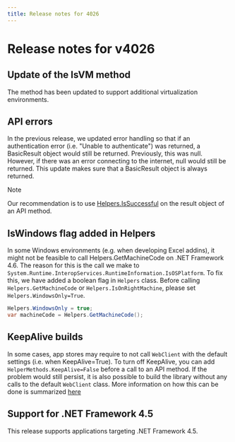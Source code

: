 ```yaml
---
title: Release notes for 4026
---
```


# Release notes for v4026

## Update of the IsVM method
The method has been updated to support additional virtualization environments.

## API errors

In the previous release, we updated error handling so that if an authentication error (i.e. "Unable to authenticate") was returned, a BasicResult object would still be returned. Previously, this was null. However, if there was an error connecting to the internet, null would still be returned. This update makes sure that a BasicResult object is always returned.

> [!NOTE]
> Our recommendation is to use [Helpers.IsSuccessful](https://help.cryptolens.io/api/dotnet/api/SKM.V3.Methods.Helpers.html#SKM_V3_Methods_Helpers_IsSuccessful_SKM_V3_Models_BasicResult_) on the result object of an API method.

## IsWindows flag added in Helpers
In some Windows environments (e.g. when developing Excel addins), it might not be feasible to call Helpers.GetMachineCode on .NET Framework 4.6. The reason for this is the call we make to `System.Runtime.InteropServices.RuntimeInformation.IsOSPlatform`. To fix this, we have added a boolean flag in `Helpers` class. Before calling `Helpers.GetMachineCode` or `Helpers.IsOnRightMachine`, please set `Helpers.WindowsOnly=True`.

```cs
Helpers.WindowsOnly = true;
var machineCode = Helpers.GetMachineCode();
```

## KeepAlive builds
In some cases, app stores may require to not call `WebClient` with the default settings (i.e. when KeepAlive=True). To turn off KeepAlive, you can add `HelperMethods.KeepAlive=False` before a call to an API method. If the problem would still persist, it is also possible to build the library without any calls to the default `WebClient` class. More information on how this can be done is summarized [here](https://github.com/Cryptolens/cryptolens-dotnet#turn-off-keepalive)

## Support for .NET Framework 4.5
This release supports applications targeting .NET Framework 4.5.